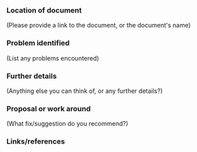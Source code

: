 ### Location of document
(Please provide a link to the document, or the document's name)


### Problem identified
(List any problems encountered)


### Further details
(Anything else you can think of, or any further details?)


### Proposal or work around
(What fix/suggestion do you recommend?)


### Links/references


